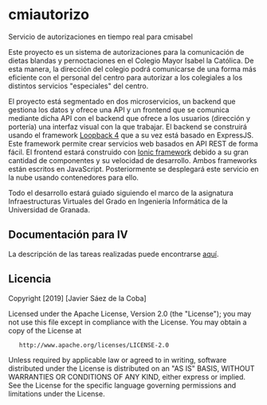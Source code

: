 # cmiautorizo

Servicio de autorizaciones en tiempo real para cmisabel

Este proyecto es un sistema de autorizaciones para la comunicación de dietas blandas y pernoctaciones en el Colegio Mayor Isabel la Católica. De esta manera, la dirección del colegio podrá comunicarse de una forma más eficiente con el personal del centro para autorizar a los colegiales a los distintos servicios "especiales" del centro.

El proyecto está segmentado en dos microservicios, un backend que gestiona los datos y ofrece una API y un frontend que se comunica mediante dicha API con el backend que ofrece a los usuarios (dirección y portería) una interfaz visual con la que trabajar. El backend se construirá usando el framework [Loopback 4](https://loopback.io/) que a su vez está basado en ExpressJS. Este framework permite crear servicios web basados en API REST de forma fácil. El frontend estará construido con [Ionic framework]([https://ionicframework.com](https://ionicframework.com/)) debido a su gran cantidad de componentes y su velocidad de desarrollo. Ambos frameworks están escritos en JavaScript. Posteriormente se desplegará este servicio en la nube usando contenedores para ello.

Todo el desarrollo estará guiado siguiendo el marco de la asignatura Infraestructuras Virtuales del Grado en Ingeniería Informática de la Universidad de Granada.

## Documentación para IV
La descripción de las tareas realizadas puede encontrarse [aquí](documentacion).


## Licencia

Copyright [2019] [Javier Sáez de la Coba]

   Licensed under the Apache License, Version 2.0 (the "License");
   you may not use this file except in compliance with the License.
   You may obtain a copy of the License at

       http://www.apache.org/licenses/LICENSE-2.0

   Unless required by applicable law or agreed to in writing, software
   distributed under the License is distributed on an "AS IS" BASIS,
   WITHOUT WARRANTIES OR CONDITIONS OF ANY KIND, either express or implied.
   See the License for the specific language governing permissions and
   limitations under the License.
